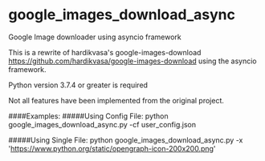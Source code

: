 # google_images_download_async
Google Image downloader using asyncio framework

This is a rewrite of hardikvasa's google-images-download https://github.com/hardikvasa/google-images-download using the asyncio framework.

Python version 3.7.4 or greater is required

Not all features have been implemented from the original project.

####Examples:
#####Using Config File:
python google_images_download_async.py -cf user_config.json

#####Using Single File:
python google_images_download_async.py -x 'https://www.python.org/static/opengraph-icon-200x200.png'
